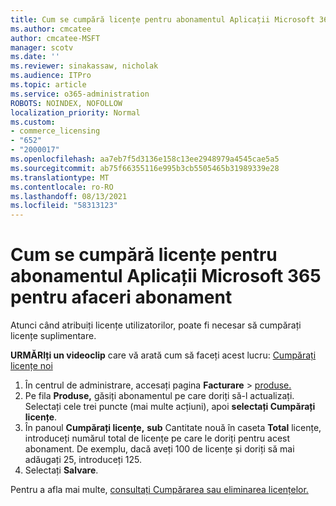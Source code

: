 ```yaml
---
title: Cum se cumpără licențe pentru abonamentul Aplicații Microsoft 365 pentru afaceri abonament
ms.author: cmcatee
author: cmcatee-MSFT
manager: scotv
ms.date: ''
ms.reviewer: sinakassaw, nicholak
ms.audience: ITPro
ms.topic: article
ms.service: o365-administration
ROBOTS: NOINDEX, NOFOLLOW
localization_priority: Normal
ms.custom:
- commerce_licensing
- "652"
- "2000017"
ms.openlocfilehash: aa7eb7f5d3136e158c13ee2948979a4545cae5a5
ms.sourcegitcommit: ab75f66355116e995b3cb5505465b31989339e28
ms.translationtype: MT
ms.contentlocale: ro-RO
ms.lasthandoff: 08/13/2021
ms.locfileid: "58313123"
---
```

# <a name="how-to-buy-licenses-for-your-microsoft-365-apps-for-business-subscription"></a>Cum se cumpără licențe pentru abonamentul Aplicații Microsoft 365 pentru afaceri abonament

Atunci când atribuiți licențe utilizatorilor, poate fi necesar să cumpărați licențe suplimentare.

**URMĂRIți un videoclip** care vă arată cum să faceți acest lucru: [Cumpărați licențe noi](https://go.microsoft.com/fwlink/p/?linkid=2154857)
  
1. În centrul de administrare, accesați pagina **Facturare**  >  [produse.](https://go.microsoft.com/fwlink/p/?linkid=842054)
2. Pe fila **Produse,** găsiți abonamentul pe care doriți să-l actualizați. Selectați cele trei puncte (mai multe acțiuni), apoi **selectați Cumpărați licențe**.
3. În panoul **Cumpărați licențe,** **sub** Cantitate nouă în caseta **Total** licențe, introduceți numărul total de licențe pe care le doriți pentru acest abonament. De exemplu, dacă aveți 100 de licențe și doriți să mai adăugați 25, introduceți 125.
4. Selectați **Salvare**.

Pentru a afla mai multe, [consultați Cumpărarea sau eliminarea licențelor.](https://docs.microsoft.com/microsoft-365/commerce/licenses/buy-licenses)